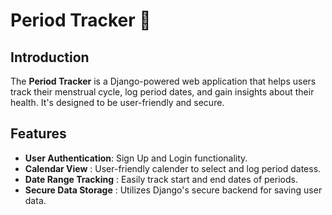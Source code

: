 # Period Tracker 🌸

## Introduction
The **Period Tracker** is a Django-powered web application that helps users track their menstrual cycle, log period dates, and gain insights about their health. It's designed to be user-friendly and secure.

## Features
- **User Authentication**: Sign Up and Login functionality.
- **Calendar View** : User-friendly calender to select and log period datess.
- **Date Range Tracking** : Easily track start and end dates of periods.
- **Secure Data Storage** : Utilizes Django's secure backend for saving user data. 

